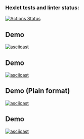 ### Hexlet tests and linter status:
[![Actions Status](https://github.com/TimoEvt/qa-auto-engineer-javascript-project-87/actions/workflows/hexlet-check.yml/badge.svg)](https://github.com/TimoEvt/qa-auto-engineer-javascript-project-87/actions)

## Demo

[![asciicast](https://asciinema.org/a/QtYqwtvvYtF7eLzvjW0Gcj1qC.svg)](https://asciinema.org/a/QtYqwtvvYtF7eLzvjW0Gcj1qC)

## Demo

[![asciicast](https://asciinema.org/a/EVfbk6R48MUlUP6b1IFXf5HQp.svg)](https://asciinema.org/a/EVfbk6R48MUlUP6b1IFXf5HQp)

## Demo (Plain format)

[![asciicast](https://asciinema.org/a/QDfITzlloN8gIWOJRyFOiB4zx.svg)](https://asciinema.org/a/QDfITzlloN8gIWOJRyFOiB4zx)

## Demo

[![asciicast](https://asciinema.org/a/QPhNNhUgckOUbN4ie8ZuIJWV0.svg)](https://asciinema.org/a/QPhNNhUgckOUbN4ie8ZuIJWV0)
